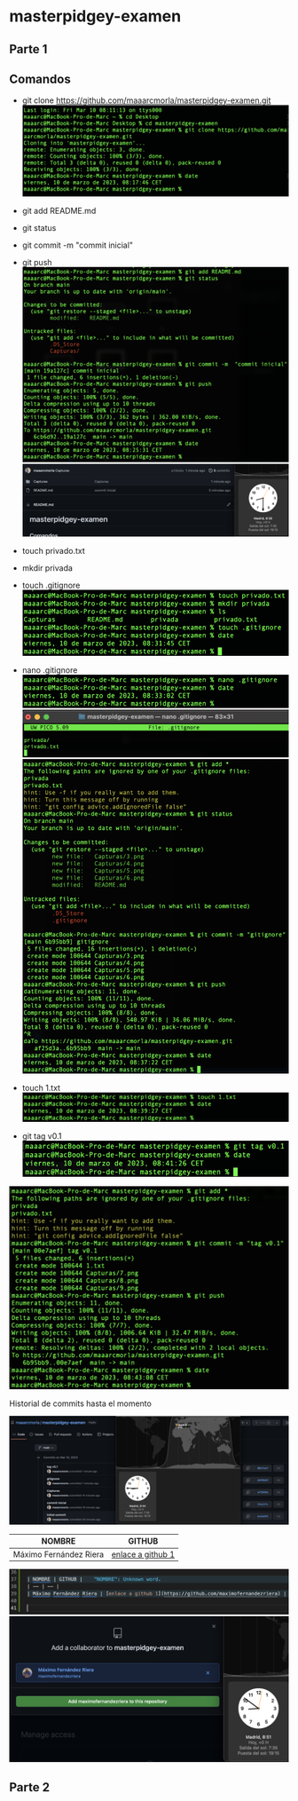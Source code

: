 # masterpidgey-examen
## Parte 1
## Comandos
- git clone https://github.com/maaarcmorla/masterpidgey-examen.git
![captura](Capturas/1.png)

- git add README.md
- git status
- git commit -m "commit inicial"
- git push
![captura](Capturas/2.png)
![captura](Capturas/3.png)

- touch privado.txt
- mkdir privada
- touch .gitignore
![captura](Capturas/4.png)
- nano .gitignore
![captura](Capturas/5.png)
![captura](Capturas/6.png)
![captura](Capturas/7.png)

- touch 1.txt
![captura](Capturas/8.png)

- git tag v0.1
![captura](Capturas/9.png)

![captura](Capturas/10.png)

Historial de commits hasta el momento

![captura](Capturas/11.png)


| NOMBRE | GITHUB |
| -- | -- |
| Máximo Fernández Riera | [enlace a github 1](https://github.com/maximofernandezriera) |

![captura](Capturas/12.png)
![captura](Capturas/13.png)

## Parte 2
